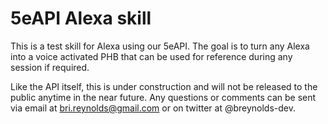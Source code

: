 # 5eAPI Alexa skill

This is a test skill for Alexa using our 5eAPI.  The goal is to turn any Alexa
into a voice activated PHB that can be used for reference during any session if
required.

Like the API itself, this is under construction and will not be released to the
public anytime in the near future.  Any questions or comments can be sent via
email at bri.reynolds@gmail.com or on twitter at @breynolds-dev.
